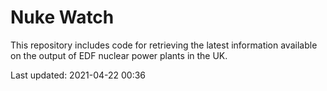 # Nuke Watch

This repository includes code for retrieving the latest information available on the output of EDF nuclear power plants in the UK.

Last updated: 2021-04-22 00:36
